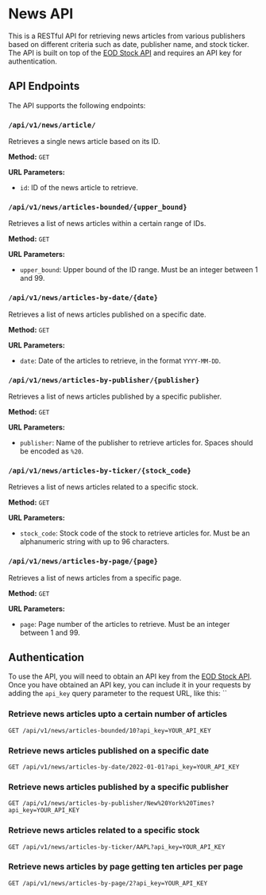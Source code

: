 
# News API

This is a RESTful API for retrieving news articles from various publishers based on different criteria such as date, publisher name, and stock ticker. The API is built on top of the [EOD Stock API](https://eod-stock-api.site/) and requires an API key for authentication.

## API Endpoints

The API supports the following endpoints:

### `/api/v1/news/article/`

Retrieves a single news article based on its ID.

**Method:** `GET`

**URL Parameters:**

- `id`: ID of the news article to retrieve.

### `/api/v1/news/articles-bounded/{upper_bound}`

Retrieves a list of news articles within a certain range of IDs.

**Method:** `GET`

**URL Parameters:**

- `upper_bound`: Upper bound of the ID range. Must be an integer between 1 and 99.

### `/api/v1/news/articles-by-date/{date}`

Retrieves a list of news articles published on a specific date.

**Method:** `GET`

**URL Parameters:**

- `date`: Date of the articles to retrieve, in the format `YYYY-MM-DD`.

### `/api/v1/news/articles-by-publisher/{publisher}`

Retrieves a list of news articles published by a specific publisher.

**Method:** `GET`

**URL Parameters:**

- `publisher`: Name of the publisher to retrieve articles for. Spaces should be encoded as `%20`.

### `/api/v1/news/articles-by-ticker/{stock_code}`

Retrieves a list of news articles related to a specific stock.

**Method:** `GET`

**URL Parameters:**

- `stock_code`: Stock code of the stock to retrieve articles for. Must be an alphanumeric string with up to 96 characters.

### `/api/v1/news/articles-by-page/{page}`

Retrieves a list of news articles from a specific page.

**Method:** `GET`

**URL Parameters:**

- `page`: Page number of the articles to retrieve. Must be an integer between 1 and 99.

## Authentication

To use the API, you will need to obtain an API key from the [EOD Stock API](https://eod-stock-api.site/). Once you have obtained an API key, you can include it in your requests by adding the `api_key` query parameter to the request URL, like this:
``

### Retrieve news articles upto a certain number of articles

```
GET /api/v1/news/articles-bounded/10?api_key=YOUR_API_KEY
```

### Retrieve news articles published on a specific date

```
GET /api/v1/news/articles-by-date/2022-01-01?api_key=YOUR_API_KEY
```

### Retrieve news articles published by a specific publisher

```
GET /api/v1/news/articles-by-publisher/New%20York%20Times?api_key=YOUR_API_KEY
```

### Retrieve news articles related to a specific stock

```
GET /api/v1/news/articles-by-ticker/AAPL?api_key=YOUR_API_KEY
```

### Retrieve news articles by page getting ten articles per page

```
GET /api/v1/news/articles-by-page/2?api_key=YOUR_API_KEY
```